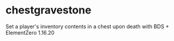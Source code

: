 # chestgravestone
Set a player's inventory contents in a chest upon death with BDS + ElementZero 1.16.20
